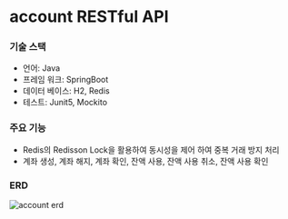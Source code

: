 ﻿# account RESTful API

### 기술 스택
- 언어: Java
- 프레임 워크: SpringBoot
- 데이터 베이스: H2, Redis
- 테스트: Junit5, Mockito

### 주요 기능
- Redis의 Redisson Lock을 활용하여 동시성을 제어 하여 중복 거래 방지 처리
- 계좌 생성, 계좌 해지, 계좌 확인, 잔액 사용, 잔액 사용 취소, 잔액 사용 확인

### ERD
![account erd](https://github.com/xoals25/account/assets/68364917/a08b5857-4c23-435c-92cf-52c2b2e49a9d)
